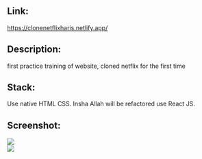 ## Link:   
https://clonenetflixharis.netlify.app/  
## Description:  
 first practice training of website, cloned netflix for the first time   
## Stack:  
 Use native HTML CSS. Insha Allah will be refactored use React JS.  
## Screenshot:  
![](/assets/netflixtrainee.png)  
![](/assets/netflixtrainee2.png)  
